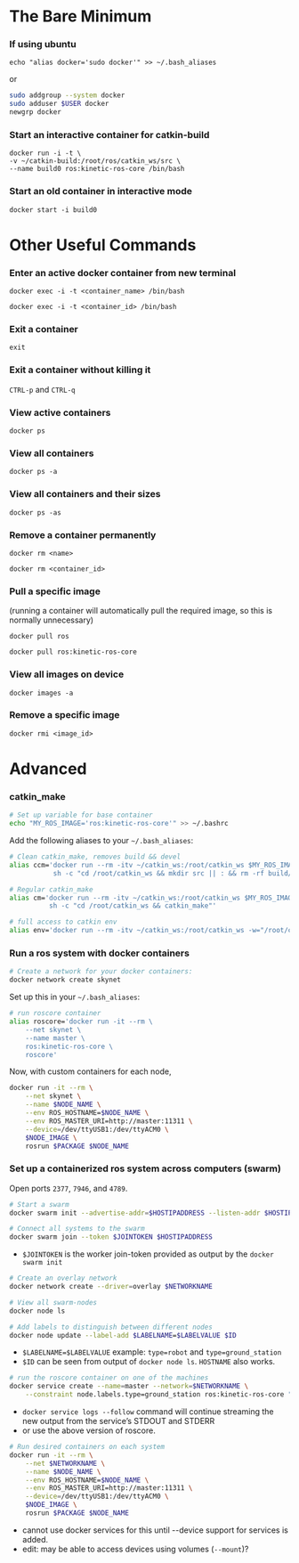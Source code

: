 # The Bare Minimum
### If using ubuntu

    echo "alias docker='sudo docker'" >> ~/.bash_aliases
or 
```bash
sudo addgroup --system docker
sudo adduser $USER docker
newgrp docker
```

### Start an interactive container for catkin-build

    docker run -i -t \
    -v ~/catkin-build:/root/ros/catkin_ws/src \
    --name build0 ros:kinetic-ros-core /bin/bash


### Start an old container in interactive mode

    docker start -i build0


# Other Useful Commands

### Enter an active docker container from new terminal

    docker exec -i -t <container_name> /bin/bash

    docker exec -i -t <container_id> /bin/bash

### Exit a container

    exit

### Exit a container without killing it

```CTRL-p``` and ```CTRL-q```

### View active containers

    docker ps


### View all containers

    docker ps -a


### View all containers and their sizes

    docker ps -as


### Remove a container permanently

    docker rm <name>

    docker rm <container_id>


### Pull a specific image
(running a container will automatically pull the required image, so this is normally unnecessary)

    docker pull ros
    
    docker pull ros:kinetic-ros-core


### View all images on device

    docker images -a


### Remove a specific image

    docker rmi <image_id>

# Advanced

### catkin_make
```bash
# Set up variable for base container
echo "MY_ROS_IMAGE='ros:kinetic-ros-core'" >> ~/.bashrc
```

Add the following aliases to your ```~/.bash_aliases```:
```bash
# Clean catkin_make, removes build && devel
alias ccm='docker run --rm -itv ~/catkin_ws:/root/catkin_ws $MY_ROS_IMAGE\
           sh -c "cd /root/catkin_ws && mkdir src || : && rm -rf build/ devel/ && catkin_make"'
```

```bash
# Regular catkin_make
alias cm='docker run --rm -itv ~/catkin_ws:/root/catkin_ws $MY_ROS_IMAGE \
          sh -c "cd /root/catkin_ws && catkin_make"'
```

```bash
# full access to catkin env
alias env='docker run --rm -itv ~/catkin_ws:/root/catkin_ws -w="/root/catkin_ws/" $MY_ROS_IMAGE'
```

### Run a ros system with docker containers
```bash
# Create a network for your docker containers:
docker network create skynet
```

Set up this in your ```~/.bash_aliases```:
```bash
# run roscore container
alias roscore='docker run -it --rm \
    --net skynet \
    --name master \
    ros:kinetic-ros-core \
    roscore'
```

Now, with custom containers for each node,
```bash
docker run -it --rm \
    --net skynet \
    --name $NODE_NAME \
    --env ROS_HOSTNAME=$NODE_NAME \
    --env ROS_MASTER_URI=http://master:11311 \
    --device=/dev/ttyUSB1:/dev/ttyACM0 \
    $NODE_IMAGE \
    rosrun $PACKAGE $NODE_NAME
```

### Set up a containerized ros system across computers (swarm)
Open ports ```2377```, ```7946```, and ```4789```.
```bash
# Start a swarm
docker swarm init --advertise-addr=$HOSTIPADDRESS --listen-addr $HOSTIPADDRESS:2377
```

```bash
# Connect all systems to the swarm
docker swarm join --token $JOINTOKEN $HOSTIPADDRESS
```
* ```$JOINTOKEN``` is the worker join-token provided as output by the ```docker swarm init```

```bash
# Create an overlay network
docker network create --driver=overlay $NETWORKNAME
```

```bash
# View all swarm-nodes
docker node ls
```

```bash
# Add labels to distinguish between different nodes
docker node update --label-add $LABELNAME=$LABELVALUE $ID
```
* ```$LABELNAME=$LABELVALUE``` example: ```type=robot``` and ```type=ground_station```
* ```$ID``` can be seen from output of ```docker node ls```. ```HOSTNAME``` also works.

```bash
# run the roscore container on one of the machines
docker service create --name=master --network=$NETWORKNAME \
    --constraint node.labels.type=ground_station ros:kinetic-ros-core "roscore"
```
* ```docker service logs --follow``` command will continue streaming the new output from the service’s STDOUT and STDERR
* or use the above version of roscore.

```bash
# Run desired containers on each system
docker run -it --rm \
    --net $NETWORKNAME \
    --name $NODE_NAME \
    --env ROS_HOSTNAME=$NODE_NAME \
    --env ROS_MASTER_URI=http://master:11311 \
    --device=/dev/ttyUSB1:/dev/ttyACM0 \
    $NODE_IMAGE \
    rosrun $PACKAGE $NODE_NAME
```
* cannot use docker services for this until --device support for services is added.
* edit: may be able to access devices using volumes (```--mount```)?